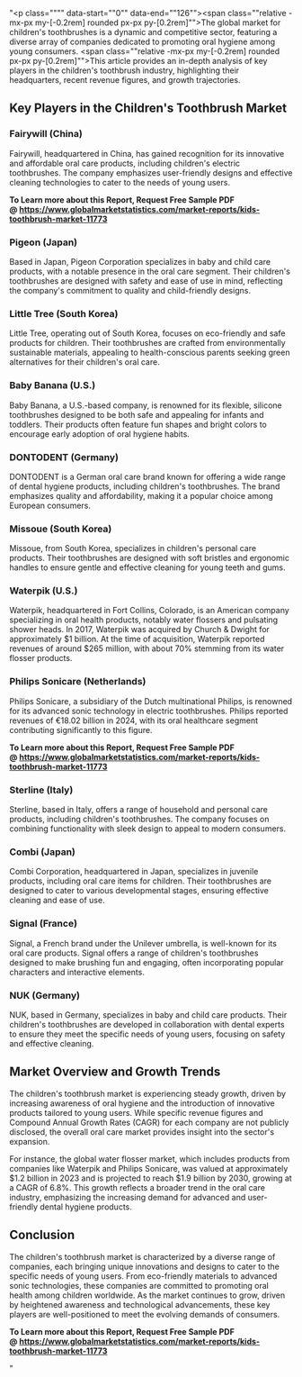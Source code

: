 "<p class="""" data-start=""0"" data-end=""126""><span class=""relative -mx-px my-[-0.2rem] rounded px-px py-[0.2rem]"">The global market for children's toothbrushes is a dynamic and competitive sector, featuring a diverse array of companies dedicated to promoting oral hygiene among young consumers.</span> <span class=""relative -mx-px my-[-0.2rem] rounded px-px py-[0.2rem]"">This article provides an in-depth analysis of key players in the children's toothbrush industry, highlighting their headquarters, recent revenue figures, and growth trajectories.</span></p>
<h2 class="""" data-start=""128"" data-end=""178"">Key Players in the Children's Toothbrush Market</h2>
<h3 class="""" data-start=""180"" data-end=""201"">Fairywill (China)</h3>
<p class="""" data-start=""203"" data-end=""322""><span class=""relative -mx-px my-[-0.2rem] rounded px-px py-[0.2rem]"">Fairywill, headquartered in China, has gained recognition for its innovative and affordable oral care products, including children's electric toothbrushes.</span> <span class=""relative -mx-px my-[-0.2rem] rounded px-px py-[0.2rem]"">The company emphasizes user-friendly designs and effective cleaning technologies to cater to the needs of young users.</span></p>
<p class="""" data-start=""203"" data-end=""322""><strong>To Learn more about this Report, Request Free Sample PDF @&nbsp;<a href=""https://www.globalmarketstatistics.com/market-reports/kids-toothbrush-market-11773"">https://www.globalmarketstatistics.com/market-reports/kids-toothbrush-market-11773</a></strong></p>
<h3 class="""" data-start=""324"" data-end=""342"">Pigeon (Japan)</h3>
<p class="""" data-start=""344"" data-end=""463""><span class=""relative -mx-px my-[-0.2rem] rounded px-px py-[0.2rem]"">Based in Japan, Pigeon Corporation specializes in baby and child care products, with a notable presence in the oral care segment.</span> <span class=""relative -mx-px my-[-0.2rem] rounded px-px py-[0.2rem]"">Their children's toothbrushes are designed with safety and ease of use in mind, reflecting the company's commitment to quality and child-friendly designs.</span></p>
<h3 class="""" data-start=""465"" data-end=""494"">Little Tree (South Korea)</h3>
<p class="""" data-start=""496"" data-end=""619""><span class=""relative -mx-px my-[-0.2rem] rounded px-px py-[0.2rem]"">Little Tree, operating out of South Korea, focuses on eco-friendly and safe products for children.</span> <span class=""relative -mx-px my-[-0.2rem] rounded px-px py-[0.2rem]"">Their toothbrushes are crafted from environmentally sustainable materials, appealing to health-conscious parents seeking green alternatives for their children's oral care.</span></p>
<h3 class="""" data-start=""621"" data-end=""643"">Baby Banana (U.S.)</h3>
<p class="""" data-start=""645"" data-end=""770""><span class=""relative -mx-px my-[-0.2rem] rounded px-px py-[0.2rem]"">Baby Banana, a U.S.-based company, is renowned for its flexible, silicone toothbrushes designed to be both safe and appealing for infants and toddlers.</span> <span class=""relative -mx-px my-[-0.2rem] rounded px-px py-[0.2rem]"">Their products often feature fun shapes and bright colors to encourage early adoption of oral hygiene habits.</span></p>
<h3 class="""" data-start=""772"" data-end=""795"">DONTODENT (Germany)</h3>
<p class="""" data-start=""797"" data-end=""922""><span class=""relative -mx-px my-[-0.2rem] rounded px-px py-[0.2rem]"">DONTODENT is a German oral care brand known for offering a wide range of dental hygiene products, including children's toothbrushes.</span> <span class=""relative -mx-px my-[-0.2rem] rounded px-px py-[0.2rem]"">The brand emphasizes quality and affordability, making it a popular choice among European consumers.</span></p>
<h3 class="""" data-start=""924"" data-end=""949"">Missoue (South Korea)</h3>
<p class="""" data-start=""951"" data-end=""1076""><span class=""relative -mx-px my-[-0.2rem] rounded px-px py-[0.2rem]"">Missoue, from South Korea, specializes in children's personal care products.</span> <span class=""relative -mx-px my-[-0.2rem] rounded px-px py-[0.2rem]"">Their toothbrushes are designed with soft bristles and ergonomic handles to ensure gentle and effective cleaning for young teeth and gums.</span></p>
<h3 class="""" data-start=""1078"" data-end=""1097"">Waterpik (U.S.)</h3>
<p class="""" data-start=""1099"" data-end=""1304""><span class=""relative -mx-px my-[-0.2rem] rounded px-px py-[0.2rem]"">Waterpik, headquartered in Fort Collins, Colorado, is an American company specializing in oral health products, notably water flossers and pulsating shower heads.</span> <span class=""relative -mx-px my-[-0.2rem] rounded px-px py-[0.2rem]"">In 2017, Waterpik was acquired by Church &amp; Dwight for approximately $1 billion.</span> <span class=""relative -mx-px my-[-0.2rem] rounded px-px py-[0.2rem]"">At the time of acquisition, Waterpik reported revenues of around $265 million, with about 70% stemming from its water flosser products.</span> </p>
<h3 class="""" data-start=""1306"" data-end=""1340"">Philips Sonicare (Netherlands)</h3>
<p class="""" data-start=""1342"" data-end=""1507""><span class=""relative -mx-px my-[-0.2rem] rounded px-px py-[0.2rem]"">Philips Sonicare, a subsidiary of the Dutch multinational Philips, is renowned for its advanced sonic technology in electric toothbrushes.</span> <span class=""relative -mx-px my-[-0.2rem] rounded px-px py-[0.2rem]"">Philips reported revenues of &euro;18.02 billion in 2024, with its oral healthcare segment contributing significantly to this figure.</span>&nbsp;</p>
<p class="""" data-start=""1342"" data-end=""1507""><strong>To Learn more about this Report, Request Free Sample PDF @&nbsp;<a href=""https://www.globalmarketstatistics.com/market-reports/kids-toothbrush-market-11773"">https://www.globalmarketstatistics.com/market-reports/kids-toothbrush-market-11773</a></strong></p>
<h3 class="""" data-start=""1509"" data-end=""1529"">Sterline (Italy)</h3>
<p class="""" data-start=""1531"" data-end=""1656""><span class=""relative -mx-px my-[-0.2rem] rounded px-px py-[0.2rem]"">Sterline, based in Italy, offers a range of household and personal care products, including children's toothbrushes.</span> <span class=""relative -mx-px my-[-0.2rem] rounded px-px py-[0.2rem]"">The company focuses on combining functionality with sleek design to appeal to modern consumers.</span></p>
<h3 class="""" data-start=""1658"" data-end=""1675"">Combi (Japan)</h3>
<p class="""" data-start=""1677"" data-end=""1802""><span class=""relative -mx-px my-[-0.2rem] rounded px-px py-[0.2rem]"">Combi Corporation, headquartered in Japan, specializes in juvenile products, including oral care items for children.</span> <span class=""relative -mx-px my-[-0.2rem] rounded px-px py-[0.2rem]"">Their toothbrushes are designed to cater to various developmental stages, ensuring effective cleaning and ease of use.</span></p>
<h3 class="""" data-start=""1804"" data-end=""1823"">Signal (France)</h3>
<p class="""" data-start=""1825"" data-end=""1950""><span class=""relative -mx-px my-[-0.2rem] rounded px-px py-[0.2rem]"">Signal, a French brand under the Unilever umbrella, is well-known for its oral care products.</span> <span class=""relative -mx-px my-[-0.2rem] rounded px-px py-[0.2rem]"">Signal offers a range of children's toothbrushes designed to make brushing fun and engaging, often incorporating popular characters and interactive elements.</span></p>
<h3 class="""" data-start=""1952"" data-end=""1969"">NUK (Germany)</h3>
<p class="""" data-start=""1971"" data-end=""2096""><span class=""relative -mx-px my-[-0.2rem] rounded px-px py-[0.2rem]"">NUK, based in Germany, specializes in baby and child care products.</span> <span class=""relative -mx-px my-[-0.2rem] rounded px-px py-[0.2rem]"">Their children's toothbrushes are developed in collaboration with dental experts to ensure they meet the specific needs of young users, focusing on safety and effective cleaning.</span></p>
<h2 class="""" data-start=""2098"" data-end=""2134"">Market Overview and Growth Trends</h2>
<p class="""" data-start=""2136"" data-end=""2261""><span class=""relative -mx-px my-[-0.2rem] rounded px-px py-[0.2rem]"">The children's toothbrush market is experiencing steady growth, driven by increasing awareness of oral hygiene and the introduction of innovative products tailored to young users.</span> <span class=""relative -mx-px my-[-0.2rem] rounded px-px py-[0.2rem]"">While specific revenue figures and Compound Annual Growth Rates (CAGR) for each company are not publicly disclosed, the overall oral care market provides insight into the sector's expansion.</span></p>
<p class="""" data-start=""2263"" data-end=""2428""><span class=""relative -mx-px my-[-0.2rem] rounded px-px py-[0.2rem]"">For instance, the global water flosser market, which includes products from companies like Waterpik and Philips Sonicare, was valued at approximately $1.2 billion in 2023 and is projected to reach $1.9 billion by 2030, growing at a CAGR of 6.8%.</span> <span class=""relative -mx-px my-[-0.2rem] rounded px-px py-[0.2rem]"">This growth reflects a broader trend in the oral care industry, emphasizing the increasing demand for advanced and user-friendly dental hygiene products.</span></p>
<h2 class="""" data-start=""2430"" data-end=""2443"">Conclusion</h2>
<p class="""" data-start=""2445"" data-end=""2610""><span class=""relative -mx-px my-[-0.2rem] rounded px-px py-[0.2rem]"">The children's toothbrush market is characterized by a diverse range of companies, each bringing unique innovations and designs to cater to the specific needs of young users.</span> <span class=""relative -mx-px my-[-0.2rem] rounded px-px py-[0.2rem]"">From eco-friendly materials to advanced sonic technologies, these companies are committed to promoting oral health among children worldwide.</span> <span class=""relative -mx-px my-[-0.2rem] rounded px-px py-[0.2rem]"">As the market continues to grow, driven by heightened awareness and technological advancements, these key players are well-positioned to meet the evolving demands of consumers.</span></p>
<p class="""" data-start=""2445"" data-end=""2610""><span class=""relative -mx-px my-[-0.2rem] rounded px-px py-[0.2rem]""><strong>To Learn more about this Report, Request Free Sample PDF @&nbsp;<a href=""https://www.globalmarketstatistics.com/market-reports/kids-toothbrush-market-11773"">https://www.globalmarketstatistics.com/market-reports/kids-toothbrush-market-11773</a></strong></span></p>"
